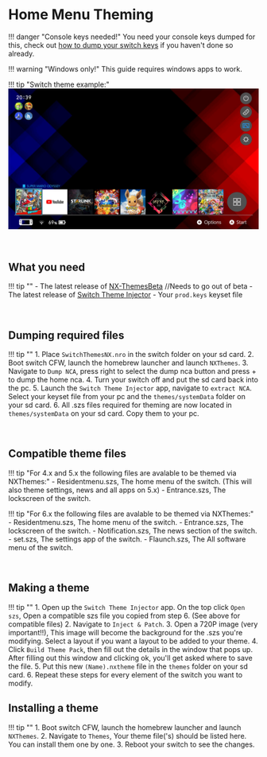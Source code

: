 # Home Menu Theming

!!! danger "Console keys needed!"
	You need your console keys dumped for this, check out [how to dump your switch keys](backup_keys.md) if you haven't done so already.
	
!!! warning "Windows only!"
	This guide requires windows apps to work.

!!! tip "Switch theme example:"
	![ExampleSwitchTheme](../img/ExampleSwitchTheming.jpg)


	
&nbsp;


## What you need 

!!! tip ""
	- The latest release of [NX-ThemesBeta](https://cdn.discordapp.com/attachments/522066540741394452/523467764711817216/NXThemesInstallerBeta6.7z) //Needs to go out of beta 
	- The latest release of [Switch Theme Injector](https://cdn.discordapp.com/attachments/522066540741394452/523254673902141460/SwitchThemesInjector3.4Beta2.7z)
	- Your `prod.keys` keyset file

&nbsp;
	
## Dumping required files

!!! tip ""
	1. Place `SwitchThemesNX.nro` in the switch folder on your sd card.
	2. Boot switch CFW, launch the homebrew launcher and launch `NXThemes`.
	3. Navigate to `Dump NCA`, press right to select the dump nca button and press + to dump the home nca.
	4. Turn your switch off and put the sd card back into the pc.
	5. Launch the `Switch Theme Injector` app, navigate to `extract NCA`. Select your keyset file from your pc and the `themes/systemData` folder on your sd card.
	6. All .szs files required for theming are now located in `themes/systemData` on your sd card. Copy them to your pc.
	
&nbsp;

## Compatible theme files

!!! tip "For 4.x and 5.x the following files are avalable to be themed via NXThemes:"
	- Residentmenu.szs, The home menu of the switch. (This will also theme settings, news and all apps on 5.x)
	- Entrance.szs, The lockscreen of the switch.
	
!!! tip "For 6.x the following files are avalable to be themed via NXThemes:"
	- Residentmenu.szs, The home menu of the switch.
	- Entrance.szs, The lockscreen of the switch.
	- Notification.szs, The news section of the switch.
	- set.szs, The settings app of the switch.
	- Flaunch.szs, The All software menu of the switch.


&nbsp;

## Making a theme

!!! tip ""
	1. Open up the `Switch Theme Injector` app. On the top click `Open szs`, Open a compatible szs file you copied from step 6. (See above for compatible files)
	2. Navigate to `Inject & Patch`.
	3. Open a 720P image (very important!!), This image will become the background for the .szs you're modifying. Select a layout if you want a layout to be added to your theme.
	4. Click `Build Theme Pack`, then fill out the details in the window that pops up. After filling out this window and clicking ok, you'll get asked where to save the file.
	5. Put this new `(Name).nxtheme` file in the `themes` folder on your sd card.
	6. Repeat these steps for every element of the switch you want to modify.
	
## Installing a theme

!!! tip ""
	1. Boot switch CFW, launch the homebrew launcher and launch `NXThemes`.
	2. Navigate to `Themes`, Your theme file('s) should be listed here. You can install them one by one.
	3. Reboot your switch to see the changes.
